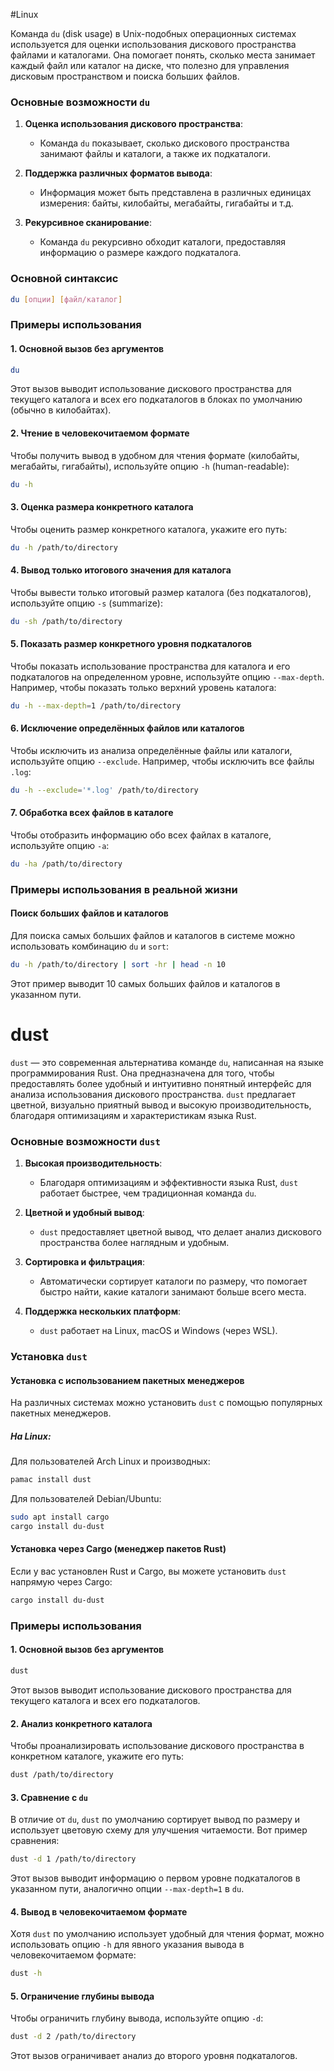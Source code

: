#Linux 

Команда `du` (disk usage) в Unix-подобных операционных системах используется для оценки использования дискового пространства файлами и каталогами. Она помогает понять, сколько места занимает каждый файл или каталог на диске, что полезно для управления дисковым пространством и поиска больших файлов.

### Основные возможности `du`

1. **Оценка использования дискового пространства**:
   - Команда `du` показывает, сколько дискового пространства занимают файлы и каталоги, а также их подкаталоги.

2. **Поддержка различных форматов вывода**:
   - Информация может быть представлена в различных единицах измерения: байты, килобайты, мегабайты, гигабайты и т.д.

3. **Рекурсивное сканирование**:
   - Команда `du` рекурсивно обходит каталоги, предоставляя информацию о размере каждого подкаталога.

### Основной синтаксис
```sh
du [опции] [файл/каталог]
```

### Примеры использования

#### 1. Основной вызов без аргументов
```sh
du
```

Этот вызов выводит использование дискового пространства для текущего каталога и всех его подкаталогов в блоках по умолчанию (обычно в килобайтах).

#### 2. Чтение в человекочитаемом формате

Чтобы получить вывод в удобном для чтения формате (килобайты, мегабайты, гигабайты), используйте опцию `-h` (human-readable):
```sh
du -h
```

#### 3. Оценка размера конкретного каталога
Чтобы оценить размер конкретного каталога, укажите его путь:
```sh
du -h /path/to/directory
```

#### 4. Вывод только итогового значения для каталога
Чтобы вывести только итоговый размер каталога (без подкаталогов), используйте опцию `-s` (summarize):
```sh
du -sh /path/to/directory
```

#### 5. Показать размер конкретного уровня подкаталогов
Чтобы показать использование пространства для каталога и его подкаталогов на определенном уровне, используйте опцию `--max-depth`. Например, чтобы показать только верхний уровень каталога:
```sh
du -h --max-depth=1 /path/to/directory
```

#### 6. Исключение определённых файлов или каталогов
Чтобы исключить из анализа определённые файлы или каталоги, используйте опцию `--exclude`. Например, чтобы исключить все файлы `.log`:
```sh
du -h --exclude='*.log' /path/to/directory
```

#### 7. Обработка всех файлов в каталоге
Чтобы отобразить информацию обо всех файлах в каталоге, используйте опцию `-a`:
```sh
du -ha /path/to/directory
```

### Примеры использования в реальной жизни

#### Поиск больших файлов и каталогов

Для поиска самых больших файлов и каталогов в системе можно использовать комбинацию `du` и `sort`:
```sh
du -h /path/to/directory | sort -hr | head -n 10
```
Этот пример выводит 10 самых больших файлов и каталогов в указанном пути.

# dust

`dust` — это современная альтернатива команде `du`, написанная на языке программирования Rust. Она предназначена для того, чтобы предоставлять более удобный и интуитивно понятный интерфейс для анализа использования дискового пространства. `dust` предлагает цветной, визуально приятный вывод и высокую производительность, благодаря оптимизациям и характеристикам языка Rust.

### Основные возможности `dust`

1. **Высокая производительность**:
   - Благодаря оптимизациям и эффективности языка Rust, `dust` работает быстрее, чем традиционная команда `du`.

2. **Цветной и удобный вывод**:
   - `dust` предоставляет цветной вывод, что делает анализ дискового пространства более наглядным и удобным.

3. **Сортировка и фильтрация**:
   - Автоматически сортирует каталоги по размеру, что помогает быстро найти, какие каталоги занимают больше всего места.

4. **Поддержка нескольких платформ**:
   - `dust` работает на Linux, macOS и Windows (через WSL).

### Установка `dust`

#### Установка с использованием пакетных менеджеров

На различных системах можно установить `dust` с помощью популярных пакетных менеджеров.

##### На Linux:

Для пользователей Arch Linux и производных:
```sh
pamac install dust
```

Для пользователей Debian/Ubuntu:
```sh
sudo apt install cargo
cargo install du-dust
```

#### Установка через Cargo (менеджер пакетов Rust)

Если у вас установлен Rust и Cargo, вы можете установить `dust` напрямую через Cargo:
```sh
cargo install du-dust
```

### Примеры использования

#### 1. Основной вызов без аргументов
```sh
dust
```
Этот вызов выводит использование дискового пространства для текущего каталога и всех его подкаталогов.

#### 2. Анализ конкретного каталога

Чтобы проанализировать использование дискового пространства в конкретном каталоге, укажите его путь:
```sh
dust /path/to/directory
```

#### 3. Сравнение с `du`

В отличие от `du`, `dust` по умолчанию сортирует вывод по размеру и использует цветовую схему для улучшения читаемости. Вот пример сравнения:
```sh
dust -d 1 /path/to/directory
```
Этот вызов выводит информацию о первом уровне подкаталогов в указанном пути, аналогично опции `--max-depth=1` в `du`.

#### 4. Вывод в человекочитаемом формате

Хотя `dust` по умолчанию использует удобный для чтения формат, можно использовать опцию `-h` для явного указания вывода в человекочитаемом формате:
```sh
dust -h
```

#### 5. Ограничение глубины вывода
Чтобы ограничить глубину вывода, используйте опцию `-d`:
```sh
dust -d 2 /path/to/directory
```
Этот вызов ограничивает анализ до второго уровня подкаталогов.